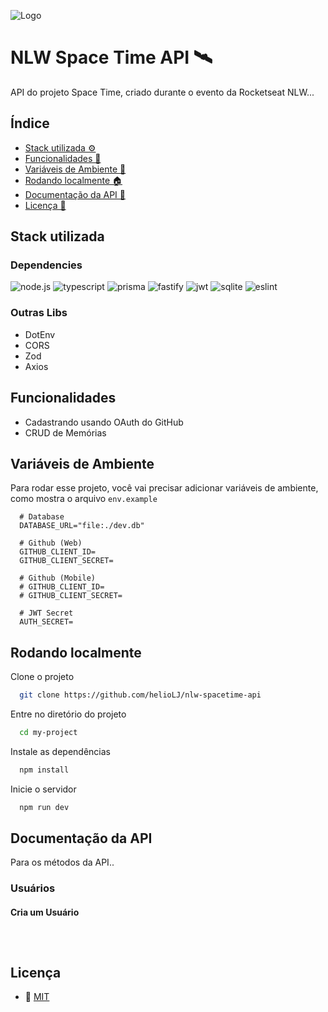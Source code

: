 ![Logo](https://i.imgur.com/0pfQfeX.png)


# NLW Space Time API 🛰️


API do projeto Space Time, criado durante o evento da Rocketseat NLW...


## Índice


- [Stack utilizada ⚙️](#stack-utilizada)
- [Funcionalidades 🎯](#funcionalidades)
- [Variáveis de Ambiente 🔑](#variáveis-de-ambiente)
- [Rodando localmente 🏠](#rodando-localmente)
- [Documentação da API 📖](#documentação-da-api)
- [Licença 📜](#licença)


## Stack utilizada

### Dependencies

![node.js](https://img.shields.io/badge/Node.js-43853D?style=for-the-badge&logo=node.js&logoColor=white)
![typescript](https://img.shields.io/badge/TypeScript-007ACC?style=for-the-badge&logo=typescript&logoColor=white)
![prisma](https://img.shields.io/badge/Prisma-3982CE?style=for-the-badge&logo=Prisma&logoColor=white)
![fastify](https://img.shields.io/badge/fastify-202020?style=for-the-badge&logo=fastify&logoColor=white)
![jwt](https://img.shields.io/badge/JWT-000000?style=for-the-badge&logo=JSON%20web%20tokens&logoColor=white)
![sqlite](https://img.shields.io/badge/SQLite-07405E?style=for-the-badge&logo=sqlite&logoColor=white)
![eslint](https://img.shields.io/badge/eslint-3A33D1?style=for-the-badge&logo=eslint&logoColor=white)

### Outras Libs

- DotEnv
- CORS
- Zod
- Axios


## Funcionalidades


- Cadastrando usando OAuth do GitHub
- CRUD de Memórias


## Variáveis de Ambiente


Para rodar esse projeto, você vai precisar adicionar variáveis de ambiente, como mostra o arquivo `env.example`

```env
  # Database
  DATABASE_URL="file:./dev.db"

  # Github (Web)
  GITHUB_CLIENT_ID=
  GITHUB_CLIENT_SECRET=

  # Github (Mobile)
  # GITHUB_CLIENT_ID=
  # GITHUB_CLIENT_SECRET=

  # JWT Secret
  AUTH_SECRET=

```


## Rodando localmente


Clone o projeto

```bash
  git clone https://github.com/helioLJ/nlw-spacetime-api
```

Entre no diretório do projeto

```bash
  cd my-project
```

Instale as dependências

```bash
  npm install
```

Inicie o servidor

```bash
  npm run dev
```


## Documentação da API

Para os métodos da API..

### Usuários

#### Cria um Usuário

```http
  
```

```JSON

```


## Licença


- 📜 [MIT](./LICENSE)
